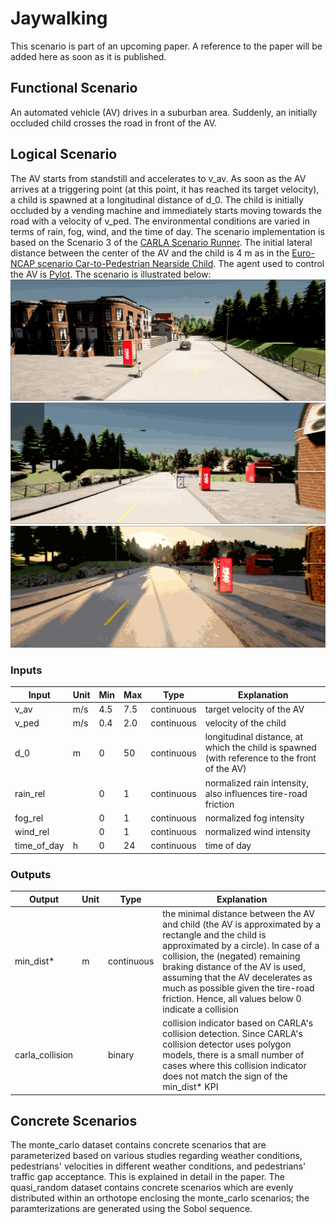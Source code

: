 # Jaywalking
This scenario is part of an upcoming paper. A reference to the paper will be added here as soon as it is published.
## Functional Scenario
An automated vehicle (AV) drives in a suburban area. Suddenly, an initially occluded child crosses the road in front of the AV.
## Logical Scenario
The AV starts from standstill and accelerates to v_av. As soon as the AV arrives at a triggering point (at this point, it has reached its target velocity), a child is spawned at a longitudinal distance of d_0. The child is initially occluded by a vending machine and immediately starts moving towards the road with a velocity of v_ped. The environmental conditions are varied in terms of rain, fog, wind, and the time of day. The scenario implementation is based on the Scenario 3 of the [CARLA Scenario Runner](https://github.com/carla-simulator/scenario_runner). The initial lateral distance between the center of the AV and the child is 4 m as in the [Euro-NCAP scenario Car-to-Pedestrian Nearside Child](https://cdn.euroncap.com/media/26997/euro-ncap-aeb-vru-test-protocol-v20.pdf). The agent used to control the AV is [Pylot](https://github.com/erdos-project/pylot).
The scenario is illustrated below:
![Scenario Animation](jaywalking_animation_1.gif)
![Scenario Animation](jaywalking_animation_2.gif)
![Scenario Animation](jaywalking_animation_3.gif)
### Inputs
|Input|Unit|Min|Max|Type|Explanation|
|-|-|-|-|-|-|
|v_av|m/s|4.5|7.5|continuous|target velocity of the AV|
|v_ped|m/s|0.4|2.0|continuous|velocity of the child|
|d_0|m|0|50|continuous|longitudinal distance, at which the child is spawned (with reference to the front of the AV)|
|rain_rel||0|1|continuous|normalized rain intensity, also influences tire-road friction|
|fog_rel||0|1|continuous|normalized fog intensity|
|wind_rel||0|1|continuous|normalized wind intensity|
|time_of_day|h|0|24|continuous|time of day|
### Outputs
|Output|Unit|Type|Explanation|
|-|-|-|-|
|min_dist*|m|continuous|the minimal distance between the AV and child (the AV is approximated by a rectangle and the child is approximated by a circle). In case of a collision, the (negated) remaining braking distance of the AV is used, assuming that the AV decelerates as much as possible given the tire-road friction. Hence, all values below 0 indicate a collision|
|carla_collision||binary|collision indicator based on CARLA's collision detection. Since CARLA's collision detector uses polygon models, there is a small number of cases where this collision indicator does not match the sign of the min_dist* KPI|
## Concrete Scenarios
The monte_carlo dataset contains concrete scenarios that are parameterized based on various studies regarding weather conditions, pedestrians' velocities in different weather conditions, and pedestrians' traffic gap acceptance. This is explained in detail in the paper. The quasi_random dataset contains concrete scenarios which are evenly distributed within an orthotope enclosing the monte_carlo scenarios; the paramterizations are generated using the Sobol sequence.
